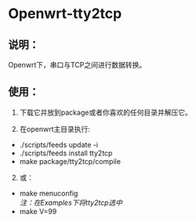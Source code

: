 # Openwrt-tty2tcp

## 说明：
Openwrt下，串口与TCP之间进行数据转换。  

## 使用：

1. 下载它并放到package或者你喜欢的任何目录并解压它。  

2. 在openwrt主目录执行:  

  * ./scripts/feeds update -i  
  * ./scripts/feeds install tty2tcp  
  * make package/tty2tcp/compile  
  
2. 或：

  * make menuconfig  
  _注：在Examples下将tty2tcp选中_   
  * make V=99  
